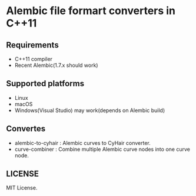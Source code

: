 # Alembic file formart converters in C++11

## Requirements

* C++11 compiler
* Recent Alembic(1.7.x should work)

## Supported platforms

* Linux
* macOS
* Windows(Visual Studio) may work(depends on Alembic build)

## Convertes

* alembic-to-cyhair : Alembic curves to CyHair converter.
* curve-combiner    : Combine multiple Alembic curve nodes into one curve node.

## LICENSE

MIT License.

